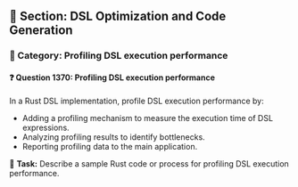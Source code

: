 ## 📘 Section: DSL Optimization and Code Generation  
### 🔹 Category: Profiling DSL execution performance  
#### ❓ Question 1370: Profiling DSL execution performance

In a Rust DSL implementation, profile DSL execution performance by:

- Adding a profiling mechanism to measure the execution time of DSL expressions.
- Analyzing profiling results to identify bottlenecks.
- Reporting profiling data to the main application.

🔧 **Task:** Describe a sample Rust code or process for profiling DSL execution performance.
